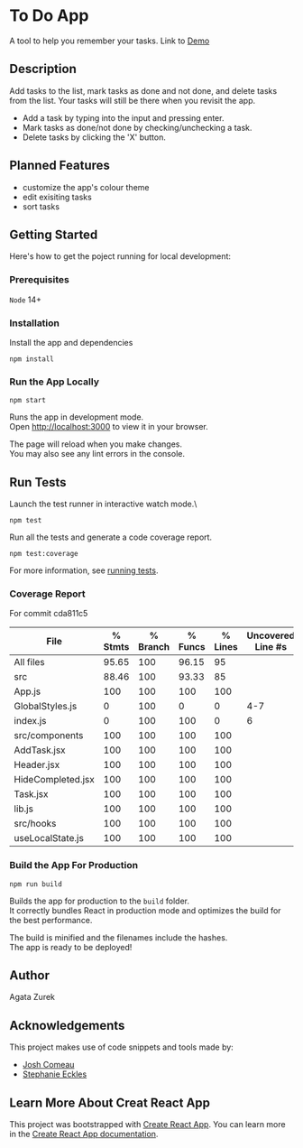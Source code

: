 # To Do App

A tool to help you remember your tasks.
Link to [Demo](https://azurekca.github.io/to-do-app/)

## Description

Add tasks to the list, mark tasks as done and not done, and delete tasks from the list. Your tasks will still be there when you revisit the app.

- Add a task by typing into the input and pressing enter.
- Mark tasks as done/not done by checking/unchecking a task.
- Delete tasks by clicking the 'X' button.

## Planned Features

- customize the app's colour theme
- edit exisiting tasks
- sort tasks

## Getting Started

Here's how to get the poject running for local development:

### Prerequisites

`Node` 14+

### Installation

Install the app and dependencies

```
npm install
```

### Run the App Locally

```
npm start
```

Runs the app in development mode.\
Open [http://localhost:3000](http://localhost:3000) to view it in your browser.

The page will reload when you make changes.\
You may also see any lint errors in the console.

## Run Tests

Launch the test runner in interactive watch mode.\

```
npm test
```

Run all the tests and generate a code coverage report.

```
npm test:coverage
```

For more information, see [running tests](https://facebook.github.io/create-react-app/docs/running-tests).

### Coverage Report

For commit cda811c5

File                | % Stmts | % Branch | % Funcs | % Lines | Uncovered Line #s
--------------------|---------|----------|---------|---------|-------------------
All files           |   95.65 |      100 |   96.15 |      95 |
 src                |   88.46 |      100 |   93.33 |      85 |
  App.js            |     100 |      100 |     100 |     100 |
  GlobalStyles.js   |       0 |      100 |       0 |       0 | 4-7
  index.js          |       0 |      100 |     100 |       0 | 6
 src/components     |     100 |      100 |     100 |     100 |
  AddTask.jsx       |     100 |      100 |     100 |     100 |
  Header.jsx        |     100 |      100 |     100 |     100 |
  HideCompleted.jsx |     100 |      100 |     100 |     100 |
  Task.jsx          |     100 |      100 |     100 |     100 |
  lib.js            |     100 |      100 |     100 |     100 |
 src/hooks          |     100 |      100 |     100 |     100 |
  useLocalState.js  |     100 |      100 |     100 |     100 |


### Build the App For Production

```
npm run build
```

Builds the app for production to the `build` folder.\
It correctly bundles React in production mode and optimizes the build for the best performance.

The build is minified and the filenames include the hashes.\
The app is ready to be deployed!

## Author

Agata Zurek

## Acknowledgements

This project makes use of code snippets and tools made by:

- [Josh Comeau](https://www.joshwcomeau.com/)
- [Stephanie Eckles](https://twitter.com/5t3ph)

## Learn More About Creat React App

This project was bootstrapped with [Create React App](https://github.com/facebook/create-react-app).
You can learn more in the [Create React App documentation](https://facebook.github.io/create-react-app/docs/getting-started).
